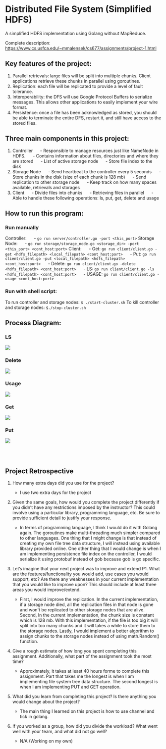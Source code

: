 # Distributed File System (Simplified HDFS)
A simplified HDFS implementation using Golang without MapReduce.

Complete description: https://www.cs.usfca.edu/~mmalensek/cs677/assignments/project-1.html

## Key features of the project:

1. Parallel retrievals: large files will be split into multiple chunks. Client applications retrieve these chunks in parallel using goroutines.
2. Replication: each file will be replicated to provide a level of fault tolerance.
3. Interoperability: the DFS will use Google Protocol Buffers to serialize messages. This allows other applications to easily implement your wire format.
4. Persistence: once a file has been acknowledged as stored, you should be able to terminate the entire DFS, restart it, and still have access to the stored files.

## Three main components in this project:
1. Controller
   &nbsp;&nbsp;&nbsp;&nbsp; - Responsible to manage resources just like NameNode in HDFS.
   &nbsp;&nbsp;&nbsp;&nbsp; - Contains information about files, directories and where they are stored
   &nbsp;&nbsp;&nbsp;&nbsp; - List of active storage node
   &nbsp;&nbsp;&nbsp;&nbsp; - Store file index to the disk
2. Storage Node
   &nbsp;&nbsp;&nbsp;&nbsp; - Send heartbeat to the controller every 5 seconds
   &nbsp;&nbsp;&nbsp;&nbsp; - Store chunks in the disk (size of each chunk is 128 mb)
   &nbsp;&nbsp;&nbsp;&nbsp; - Send replication to other storage node
   &nbsp;&nbsp;&nbsp;&nbsp; - Keep track on how many spaces available, retrievals and storages
3. Client
   &nbsp;&nbsp;&nbsp;&nbsp; - Divide files into chunks
   &nbsp;&nbsp;&nbsp;&nbsp; - Retrieving files in parallel
   &nbsp;&nbsp;&nbsp;&nbsp; - Able to handle these following operations: ls, put, get, delete and usage

## How to run this program:
### Run manually
Controller:
&nbsp;&nbsp;&nbsp;&nbsp; - `go run server/controller.go -port <this_port>`
Storage Node:
&nbsp;&nbsp;&nbsp;&nbsp; - `go run storage/storage_node.go <storage_dir> -port <this_port> <cont_host:port>`
Client:
&nbsp;&nbsp;&nbsp;&nbsp; - Get: `go run client/client.go -get <hdfs_filepath> <local_filepath> <cont_host:port>`
&nbsp;&nbsp;&nbsp;&nbsp; - Put: `go run client/client.go -put <local_filepath> <hdfs_filepath> <cont_host:port>`
&nbsp;&nbsp;&nbsp;&nbsp; - Delete: `go run client/client.go -delete <hdfs_filepath> <cont_host:port>`
&nbsp;&nbsp;&nbsp;&nbsp; - LS: `go run client/client.go -ls <hdfs_filepath> <cont_host:port>`
&nbsp;&nbsp;&nbsp;&nbsp; - USAGE: `go run client/client.go -usage <cont_host:port>`

### Run with shell script:
To run controller and storage nodes:
`$ ./start-cluster.sh`
To kill controller and storage nodes:
`$./stop-cluster.sh`

## Process Diagram:
### LS
![](https://i.imgur.com/47CR7Jd.png)



### Delete
![](https://i.imgur.com/IWeCF4z.png)


### Usage
![](https://i.imgur.com/pnMnq1p.png)


### Get
![](https://i.imgur.com/ovBSotX.png)


### Put
![](https://i.imgur.com/Cy8m7Jn.png)

<br></br>
## Project Retrospective

1. How many extra days did you use for the project?
    - I use two extra days for the project

2. Given the same goals, how would you complete the project differently if you didn’t have any restrictions imposed by the instructor? This could involve using a particular library, programming language, etc. Be sure to provide sufficient detail to justify your response.
    - In terms of programming language, I think I would do it with Golang again. The goroutines make multi-threading much simpler compared to other languages. One thing that I might change is that instead of creating my own file tree data structure, I will instead using available library provided online. One other thing that I would change is when I am implementing persistence file index on the controller, I would serialize it using protobuf instead of gob because gob is go specific.

3. Let’s imagine that your next project was to improve and extend P1. What are the features/functionality you would add, use cases you would support, etc? Are there any weaknesses in your current implementation that you would like to improve upon? This should include at least three areas you would improve/extend.
    - First, I would improve the replication. In the current implementation, if a storage node died, all the replication files in that node is gone and won't be replicated to other storage nodes that are alive. Second, In the current implementation, the chunk size is constant which is 128 mb. With this implementation, if the file is too big it will split into too many chunks and it will takes a while to store them to the storage nodes. Lastly, I would implement a better algorithm to assign chunks to the storage nodes instead of using math.Random() function.

4. Give a rough estimate of how long you spent completing this assignment. Additionally, what part of the assignment took the most time?
    - Approximately, it takes at least 40 hours forme to complete this assignment. Part that takes me the longest is when I am implementing file system tree data structure. The second longest is when I am implementing PUT and GET operation.

5. What did you learn from completing this project? Is there anything you would change about the project?
    - The main thing I learned on this project is how to use channel and tick in golang.

6. If you worked as a group, how did you divide the workload? What went well with your team, and what did not go well?
    - N/A (Working on my own)


